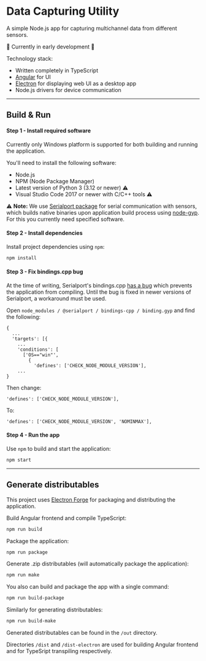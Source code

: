 # Data Capturing Utility

A simple Node.js app for capturing multichannel data from different sensors. 

🚧 Currently in early development 🚧

Technology stack:
* Written completely in TypeScript
* [Angular](https://angular.dev/) for UI
* [Electron](https://www.electronjs.org/) for displaying web UI as a desktop app
* Node.js drivers for device communication

---

## Build & Run

#### Step 1 - Install required software

Currently only Windows platform is supported for both building and running the application.

You'll need to install the following software:

- Node.js
- NPM (Node Package Manager)
- Latest version of Python 3 (3.12 or newer) ⚠️
- Visual Studio Code 2017 or newer with C/C++ tools ⚠️

⚠️ **Note:** We use [Serialport package](https://github.com/serialport/node-serialport) for serial communication with sensors, which builds native binaries upon application build process using [node-gyp](https://github.com/nodejs/node-gyp). For this you currently need specified software.

#### Step 2 - Install dependencies

Install project dependencies using `npm`:

```bash
npm install
```

#### Step 3 - Fix bindings.cpp bug

At the time of writing, Serialport's bindings.cpp [has a bug](https://github.com/serialport/node-serialport/issues/2957) which prevents the application from compiling. Until the bug is fixed in newer versions of Serialport, a workaround must be used.

Open `node_modules / @serialport / bindings-cpp / binding.gyp` and find the following:

```
{
  ...
  'targets': [{
    ...
    'conditions': [
      ['OS=="win"',
        {
          'defines': ['CHECK_NODE_MODULE_VERSION'],
    ...
}

```

Then change:

```
'defines': ['CHECK_NODE_MODULE_VERSION'],
```

To:

```
'defines': ['CHECK_NODE_MODULE_VERSION', 'NOMINMAX'],
```

#### Step 4 - Run the app

Use `npm` to build and start the application:

```bash
npm start
```
---

## Generate distributables

This project uses [Electron Forge](https://www.electronforge.io/) for packaging and distributing the application.

Build Angular frontend and compile TypeScript:
```bash
npm run build
```

Package the application:
```bash
npm run package
```

Generate .zip distributables (will automatically package the application):
```bash
npm run make
```

You also can build and package the app with a single command:
```bash
npm run build-package
```

Similarly for generating distributables:
```bash
npm run build-make
```

Generated distributables can be found in the `/out` directory.

Directories `/dist` and `/dist-electron` are used for building Angular frontend and for TypeSript transpiling respectively.
